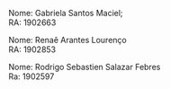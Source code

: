 Nome: Gabriela Santos Maciel;  
RA: 1902663  

Nome: Renaê Arantes Lourenço  
RA: 1902853  

Nome: Rodrigo Sebastien Salazar Febres  
Ra: 1902597  